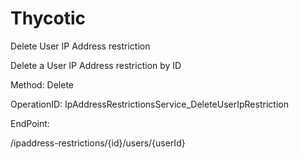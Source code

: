 #     Thycotic


Delete User IP Address restriction

Delete a User IP Address restriction by ID

Method: Delete

OperationID: IpAddressRestrictionsService_DeleteUserIpRestriction

EndPoint:

/ipaddress-restrictions/{id}/users/{userId}
